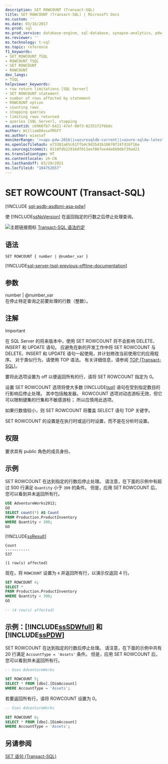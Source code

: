 ```yaml
---
description: SET ROWCOUNT (Transact-SQL)
title: SET ROWCOUNT (Transact-SQL) | Microsoft Docs
ms.custom: ''
ms.date: 03/16/2017
ms.prod: sql
ms.prod_service: database-engine, sql-database, synapse-analytics, pdw
ms.reviewer: ''
ms.technology: t-sql
ms.topic: reference
f1_keywords:
- SET_ROWCOUNT_TSQL
- ROWCOUNT_TSQL
- SET ROWCOUNT
- ROWCOUNT
dev_langs:
- TSQL
helpviewer_keywords:
- row return limitations [SQL Server]
- SET ROWCOUNT statement
- number of rows affected by statement
- ROWCOUNT option
- counting rows
- stopping queries
- limiting rows returned
- queries [SQL Server], stopping
ms.assetid: c6966fb7-6421-47ef-98f3-82351f2f6bdc
author: WilliamDAssafMSFT
ms.author: wiassaf
monikerRange: '>=aps-pdw-2016||=azuresqldb-current||=azure-sqldw-latest||>=sql-server-2016||>=sql-server-linux-2017||=azuresqldb-mi-current'
ms.openlocfilehash: e73381a65c61ffb4c9d35d1b10670f24fd16f16e
ms.sourcegitcommit: 0310fdb22916df013eef86fee44e660dbf39ad21
ms.translationtype: HT
ms.contentlocale: zh-CN
ms.lasthandoff: 03/20/2021
ms.locfileid: "104752657"
---
```

# <a name="set-rowcount-transact-sql"></a>SET ROWCOUNT (Transact-SQL)
[!INCLUDE [sql-asdb-asdbmi-asa-pdw](../../includes/applies-to-version/sql-asdb-asdbmi-asa-pdw.md)]

  使 [!INCLUDE[ssNoVersion](../../includes/ssnoversion-md.md)] 在返回指定的行数之后停止处理查询。  
  
 ![主题链接图标](../../database-engine/configure-windows/media/topic-link.gif "“主题链接”图标") [Transact-SQL 语法约定](../../t-sql/language-elements/transact-sql-syntax-conventions-transact-sql.md)  
  
## <a name="syntax"></a>语法  
  
```syntaxsql
SET ROWCOUNT { number | @number_var }   
```  
  
[!INCLUDE[sql-server-tsql-previous-offline-documentation](../../includes/sql-server-tsql-previous-offline-documentation.md)]

## <a name="arguments"></a>参数
 number | @number_var   
 在停止特定查询之前要处理的行数（整数）。  
  
## <a name="remarks"></a>注解  
  
> [!IMPORTANT]  
>  在 SQL Server 的将来版本中，使用 SET ROWCOUNT 将不会影响 DELETE、INSERT 和 UPDATE 语句。 应避免在新的开发工作中将 SET ROWCOUNT 与 DELETE、INSERT 和 UPDATE 语句一起使用，并计划修改当前使用它的应用程序。 对于类似行为，请使用 TOP 语法。 有关详细信息，请参阅 [TOP (Transact-SQL)](../../t-sql/queries/top-transact-sql.md)。  
  
 要将此选项设置为 off 以便返回所有的行，请将 SET ROWCOUNT 指定为 0。  
  
 设置 SET ROWCOUNT 选项将使大多数 [!INCLUDE[tsql](../../includes/tsql-md.md)] 语句在受到指定数目的行影响后停止处理。 其中包括触发器。 ROWCOUNT 选项对动态游标无效，但它可以限制键集的行集和不敏感游标； 所以应慎用此选项。  
  
 如果行数值较小，则 SET ROWCOUNT 将覆盖 SELECT 语句 TOP 关键字。  
  
 SET ROWCOUNT 的设置是在执行时或运行时设置，而不是在分析时设置。  
  
## <a name="permissions"></a>权限  
 要求具有 public 角色的成员身份。  
  
## <a name="examples"></a>示例  
 SET ROWCOUNT 在达到指定的行数后停止处理。 请注意，在下面的示例中有超过 500 行满足 `Quantity` 小于 `300` 的条件。 但是，应用 SET ROWCOUNT 后，您可以看到并未返回所有行。  
  
```sql
USE AdventureWorks2012;  
GO  
SELECT count(*) AS Count  
FROM Production.ProductInventory  
WHERE Quantity < 300;  
GO  
```  
  
 [!INCLUDE[ssResult](../../includes/ssresult-md.md)]  
  
 ```
 Count 
 ----------- 
 537 
 
 (1 row(s) affected)
 ```  
  
 现在，将 `ROWCOUNT` 设置为 `4` 并返回所有行，以演示仅返回 4 行。  
  
```sql
SET ROWCOUNT 4;  
SELECT *  
FROM Production.ProductInventory  
WHERE Quantity < 300;  
GO  
  
-- (4 row(s) affected)
```  
  
## <a name="examples-sssdwfull-and-sspdw"></a>示例：[!INCLUDE[ssSDWfull](../../includes/sssdwfull-md.md)] 和 [!INCLUDE[ssPDW](../../includes/sspdw-md.md)]  
 SET ROWCOUNT 在达到指定的行数后停止处理。 请注意，在下面的示例中共有 20 行满足 `AccountType = 'Assets'` 条件。 但是，应用 SET ROWCOUNT 后，您可以看到并未返回所有行。  
  
```sql
-- Uses AdventureWorks  
  
SET ROWCOUNT 5;  
SELECT * FROM [dbo].[DimAccount]  
WHERE AccountType = 'Assets';  
```  
  
 若要返回所有行，请将 ROWCOUNT 设置为 0。  
  
```sql
-- Uses AdventureWorks  
  
SET ROWCOUNT 0;  
SELECT * FROM [dbo].[DimAccount]  
WHERE AccountType = 'Assets';  
```  
  
## <a name="see-also"></a>另请参阅  
 [SET 语句 (Transact-SQL)](../../t-sql/statements/set-statements-transact-sql.md)  
  
  

